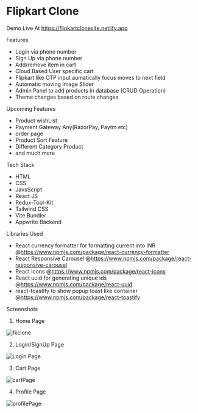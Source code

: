 # Flipkart Clone
Demo Live At https://flipkartclonesite.netlify.app

Features
- Login via phone number
- Sign Up via phone number
- Add/remove item in cart
- Cloud Based User specific cart
- Flipkart like OTP input aumatically focus moves to next field
- Automatic moving Image Slider
- Admin Panel to add products in database (CRUD Operation)
- Theme changes based on route changes
  
Upcoming Features
- Product wishList
- Payment Gateway Any(RazorPay, Paytm etc)
- order page
- Product Sort Feature
- Different Category Product
- and much more

Tech Stack
- HTML
- CSS
- JavsScript
- React JS
- Redux-Tool-Kit
- Tailwind CSS
- Vite Bundler
- Appwrite Backend

Libraries Used
- React currency formatter for formatting current into INR  @https://www.npmjs.com/package/react-currency-formatter
- React Responsive Carousel  @https://www.npmjs.com/package/react-responsive-carousel
- React icons @https://www.npmjs.com/package/react-icons
- React uuid for generating unique ids @https://www.npmjs.com/package/react-uuid
- react-toastify to show popup toast like container @https://www.npmjs.com/package/react-toastify

  
Screenshots

1. Home Page

![fkclone](https://github.com/ansarianas23/flipkartclone/assets/111463267/93a14fc9-0e12-4990-bba7-3f13cb8ec126)

2. Login/SignUp Page

![Login Page](https://github.com/ansarianas23/flipkartclone/assets/111463267/1ecfaf06-ce74-46a9-88f4-8b39d65cdd4c)

3. Cart Page

![cartPage](https://github.com/ansarianas23/flipkartclone/assets/111463267/379383c0-affc-45a2-862d-aee720aa9f71)

4. Profile Page

![profilePage](https://github.com/ansarianas23/flipkartclone/assets/111463267/414e2811-322b-43a2-9f0e-1bb9e2692900)
